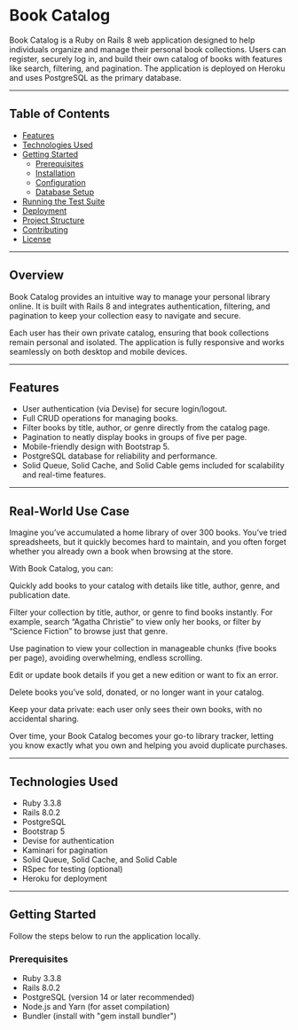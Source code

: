 # Book Catalog

Book Catalog is a Ruby on Rails 8 web application designed to help individuals organize and manage their personal book collections.
Users can register, securely log in, and build their own catalog of books with features like search, filtering, and pagination.
The application is deployed on Heroku and uses PostgreSQL as the primary database.

---

## Table of Contents

- [Features](#features)  
- [Technologies Used](#technologies-used)  
- [Getting Started](#getting-started)  
  - [Prerequisites](#prerequisites)  
  - [Installation](#installation)  
  - [Configuration](#configuration)  
  - [Database Setup](#database-setup)  
- [Running the Test Suite](#running-the-test-suite)  
- [Deployment](#deployment)  
- [Project Structure](#project-structure)  
- [Contributing](#contributing)  
- [License](#license)

---

## Overview

Book Catalog provides an intuitive way to manage your personal library online.
It is built with Rails 8 and integrates authentication, filtering, and pagination to keep your collection easy to navigate and secure.

Each user has their own private catalog, ensuring that book collections remain personal and isolated. The application is fully responsive and works seamlessly on both desktop and mobile devices.

---

## Features

- User authentication (via Devise) for secure login/logout.
- Full CRUD operations for managing books.
- Filter books by title, author, or genre directly from the catalog page.
- Pagination to neatly display books in groups of five per page.
- Mobile-friendly design with Bootstrap 5.
- PostgreSQL database for reliability and performance.
- Solid Queue, Solid Cache, and Solid Cable gems included for scalability and real-time features.

---

## Real-World Use Case

Imagine you’ve accumulated a home library of over 300 books. You’ve tried spreadsheets, but it quickly becomes hard to maintain, and you often forget whether you already own a book when browsing at the store.

With Book Catalog, you can:

Quickly add books to your catalog with details like title, author, genre, and publication date.

Filter your collection by title, author, or genre to find books instantly. For example, search “Agatha Christie” to view only her books, or filter by “Science Fiction” to browse just that genre.

Use pagination to view your collection in manageable chunks (five books per page), avoiding overwhelming, endless scrolling.

Edit or update book details if you get a new edition or want to fix an error.

Delete books you’ve sold, donated, or no longer want in your catalog.

Keep your data private: each user only sees their own books, with no accidental sharing.

Over time, your Book Catalog becomes your go-to library tracker, letting you know exactly what you own and helping you avoid duplicate purchases.

---

## Technologies Used

- Ruby 3.3.8  
- Rails 8.0.2  
- PostgreSQL  
- Bootstrap 5  
- Devise for authentication  
- Kaminari for pagination  
- Solid Queue, Solid Cache, and Solid Cable  
- RSpec for testing (optional)  
- Heroku for deployment  

---

## Getting Started

Follow the steps below to run the application locally.

### Prerequisites

- Ruby 3.3.8  
- Rails 8.0.2  
- PostgreSQL (version 14 or later recommended)  
- Node.js and Yarn (for asset compilation)  
- Bundler (install with "gem install bundler")

